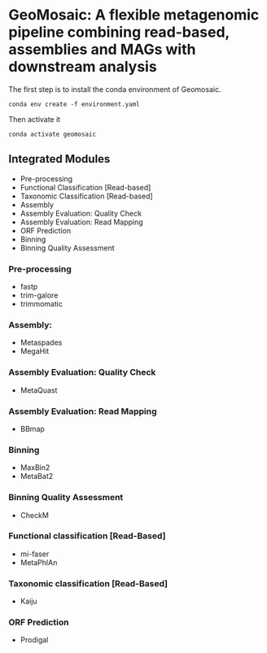 # GeoMosaic: A flexible metagenomic pipeline combining read-based, assemblies and MAGs with downstream analysis

The first step is to install the conda environment of Geomosaic.
```
conda env create -f environment.yaml
```
Then activate it
```
conda activate geomosaic
```

## Integrated Modules

<ul>
  <li>Pre-processing</li>
  <li>Functional Classification [Read-based]</li>
  <li>Taxonomic Classification [Read-based]</li>
  <li>Assembly</li>
  <li>Assembly Evaluation: Quality Check</li>
  <li>Assembly Evaluation: Read Mapping</li>
  <li>ORF Prediction</li>
  <li>Binning</li>
  <li>Binning Quality Assessment</li>
</ul>

### Pre-processing
- fastp
- trim-galore
- trimmomatic

### Assembly: 
- Metaspades
- MegaHit

### Assembly Evaluation: Quality Check
- MetaQuast

### Assembly Evaluation: Read Mapping
- BBmap

### Binning
- MaxBin2
- MetaBat2

### Binning Quality Assessment
- CheckM

### Functional classification [Read-Based]
- mi-faser
- MetaPhlAn

### Taxonomic classification [Read-Based]
- Kaiju

### ORF Prediction
- Prodigal
